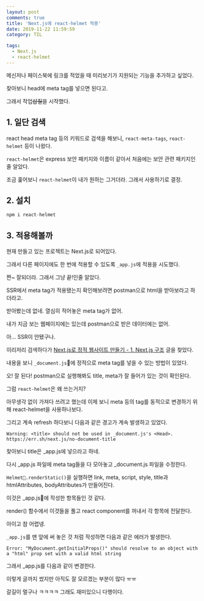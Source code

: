 ```yaml
---
layout: post
comments: true
title: 'Next.js에 react-helmet 적용'
date: 2019-11-22 11:59:59
category: TIL

tags:
  - Next.js
  - react-helmet
---
```


메신저나 페이스북에 링크를 적었을 때 미리보기가 지원되는 기능을 추가하고 싶었다.

찾아보니 head에 meta tag를 넣으면 된다고.

그래서 작업~~삽질~~을 시작했다.

## 1. 일단 검색

react head meta tag 등의 키워드로 검색을 해보니, `react-meta-tags`, `react-helmet` 등이 나왔다.

`react-helmet`은 express 보안 패키지와 이름이 같아서 처음에는 보안 관련 패키지인줄 알았다.

조금 훑어보니 `react-helmet`이 내가 원하는 그거더라. 그래서 사용하기로 결정.

## 2. 설치

```js
npm i react-helmet
```

## 3. 적용해볼까

현재 만들고 있는 프로젝트는 Next.js로 되어있다.

그래서 다른 페이지에도 한 번에 적용할 수 있도록 `_app.js`에 적용을 시도했다.

<script src="https://gist.github.com/angelxtry/05688625f06c975df569b6dd2a60152d.js"></script>

짠~ 잘되더라. 그래서 그냥 끝!인줄 알았다.

SSR에서 meta tag가 적용됐는지 확인해보려면 postman으로 html을 받아보라고 하더라고.

받아봤는데 없네. 열심히 적어놓은 meta tag가 없어.

내가 지금 보는 웹페이지에는 있는데 postman으로 받은 데이터에는 없어.

아... SSR이 안됐구나.

이리저리 검색하다가 [Next.js로 정적 웹사이트 만들기 - 1. Next.js 구조](https://salgum1114.github.io/nextjs/2019-05-06-nextjs-static-website-1/) 글을 찾았다.

내용을 보니 `_document.js`에 정적으로 meta tag를 넣을 수 있는 방법이 있었다.

<script src="https://gist.github.com/angelxtry/e78ed51fb4821a765931f4d78ecce943.js"></script>

오! 잘 된다! postman으로 실행해봐도 title, meta가 잘 들어가 있는 것이 확인된다.

그럼 `react-helmet`은 왜 쓰는거지?

아무생각 없이 가져다 쓰려고 했는데 이제 보니 meta 등의 tag를 동적으로 변경하기 위해 react-helmet을 사용하나보다.

그리고 계속 refresh 하다보니 다음과 같은 경고가 계속 발생하고 있었다.

`Warning: <title> should not be used in _document.js's <Head>. https://err.sh/next.js/no-document-title`

찾아보니 title은 \_app.js에 넣으라고 하네.

다시 \_app.js 파일에 meta tag들을 다 모아놓고 \_document.js 파일을 수정한다.

<script src="https://gist.github.com/angelxtry/ee04a501d6e32e7cb17fd8d7f0a3172b.js"></script>

`Helmet.renderStatic()`을 실행하면 link, meta, script, style, title과 htmlAttributes, bodyAttributes가 만들어진다.

이것은 \_app.js에 작성한 항목들인 것 같다.

render() 함수에서 이것들을 풀고 react component를 꺼내서 각 항목에 전달한다.

아이고 참 어렵넹.

`_app.js`를 맨 앞에 써 놓은 것 처럼 작성하면 다음과 같은 에러가 발생한다.

`Error: "MyDocument.getInitialProps()" should resolve to an object with a "html" prop set with a valid html string`

그래서 \_app.js를 다음과 같이 변경한다.

<script src="https://gist.github.com/angelxtry/8922dc0abb6347f6bf6a764b94e2b90c.js"></script>

이렇게 글까지 썼지만 아직도 잘 모르겠는 부분이 많다 ㅠㅠ

갈길이 멀구나 ㅋㅋㅋㅋ 그래도 재미있으니 다행이다.

